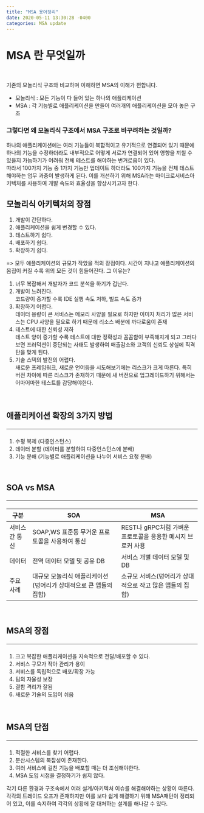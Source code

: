 ```yaml
---
title: "MSA 용어정리"
date: 2020-05-11 13:30:28 -0400
categories: MSA update
---
```


# MSA 란 무엇일까
<br>

기존의 모놀리식 구조와 비교하며 이해하면 MSA의 이해가 편합니다.
- 모놀리식 : 모든 기능이 다 들어 있는 하나의 애플리케이션
- MSA : 각 기능별로 애플리케이션을 만들어 여러개의 애플리케이션을 모아 놓은 구조

### 그렇다면 왜 모놀리식 구조에서 MSA 구조로 바꾸려하는 것일까?

하나의 애플리케이션에는 여러 기능들이 복합적이고 유기적으로 연결되어 있기 때문에 하나의 기능을 수정하더라도 내부적으로 어떻게 서로가 연결되어 있어 영향을 끼칠 수 있을지 가늠하기가 어려워 전체 테스트를 해야하는 번거로움이 있다. <br>
 따라서 100가지 기능 중 1가지 기능만 업데이트 하더라도 100가지 기능을 전체 테스트 해야하는 업무 과중이 발생하게 된다. 이를 개선하기 위해 MSA라는 마이크로서비스아키텍처를 사용하여 개발 속도와 효율성을 향상시키고자 한다.

 ## 모놀리식 아키텍처의 장점
 1. 개발이 간단하다.
 2. 애플리케이션을 쉽게 변경할 수 있다.
 3. 테스트하기 쉽다.
 4. 배포하기 쉽다.
 5. 확장하기 쉽다.

=> 모두 애플리케이션의 규모가 작았을 적의 장점이다.
시간이 지나고 애플리케이션의 몸집이 커질 수록 위의 모든 것이 힘들어진다.
그 이유는?<br>
1. 너무 복잡해서 개발자가 코드 분석을 하기가 겁난다.
2. 개발이 느려진다.<br>코드량이 증가할 수록 IDE 실행 속도 저하, 빌드 속도 증가
3. 확장하기 어렵다. <br>데이터 용량이 큰 서비스는 메모리 사양을 필요로 하지만 이미지 처리가 많은 서비스는 CPU 사양을 필요로 하기 때문에 리소스 배분에 까다로움이 존재
4. 테스트에 대한 신뢰성 저하 
<br> 테스트 양이 증가할 수록 테스트에 대한 정확성과 꼼꼼함이 부족해지게 되고 그러다 보면 프러덕션이 중단되는 사태도 발생하여 매출감소와 고객의 신뢰도 상실에 직격탄을 맞게 된다.
5. 기술 스택의 발전의 어렵다.
<br> 새로운 프레임워크, 새로운 언어등을 시도해보기에는 리스크가 크게 따른다. 특히 버전 차이에 따른 리스크가 존재하기 때문에 새 버전으로 업그레이드하기 위해서는 어마어마한 테스트를 감당해야한다.


<br>

## 애플리케이션 확장의 3가지 방법 <hr>
1. 수평 복제 (다중인스턴스)
2. 데이터 분할  (데이터를 분할하여 다중인스턴스에 분배)
3. 기능 분해 (기능별로 애플리케이션을 나누어 서비스 요청 분배)

<br>

## SOA vs MSA <hr>
|구분|SOA|MSA|
|----|-----|-------|
|서비스간 통신| SOAP,WS 표준등 무거운 프로토콜을 사용하여 통신|REST나 gRPC처럼 가벼운 프로토콜을 응용한 메시지 브로커 사용|
|데이터|전역 데이터 모델 및 공유 DB| 서비스 개별 데이터 모델 및 DB|
|주요 사례|대규모 모놀리식 애플리케이션(덩어리가 상대적으로 큰 앱들의 집합)|소규모 서비스(덩어리가 상대적으로 작고 많은 앱들의 집합)


<br>

## MSA의 장점 <hr>
1. 크고 복잡한 애플리케이션을 지속적으로 전달/배포할 수 있다.
2. 서비스 규모가 작아 관리가 용이
3. 서비스를 독립적으로 배포/확장 가능
4. 팀의 자율성 보장
5. 결함 격리가 잘됨
6. 새로운 기술의 도입이 쉬움

<br>

## MSA의 단점 <hr>
1. 적절한 서비스를 찾기 어렵다.
2. 분산시스템의 복잡성이 존재한다.
3. 여러 서비스에 걸친 기능을 배포할 때는 더 조심해야한다.
4. MSA 도입 시점을 결정하기가 쉽지 않다.

각기 다른 환경과 구조속에서 여러 설계/아키텍처 이슈를 해결해야하는 상황이 따른다. 각각의 트레이드 오프가 존재하지만 이를 보다 쉽게 해결하기 위해 MSA패턴이 정리되어 있고, 이를 숙지하여 각각의 상황에 잘 대처하는 설계를 해나갈 수 있다.


